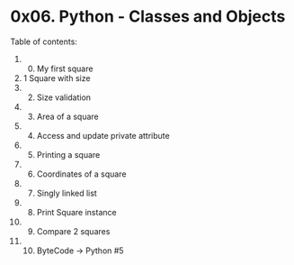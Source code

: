# 0x06. Python - Classes and Objects
Table of contents:
1. 0. My first square
2. 1 Square with size
3. 2. Size validation
4. 3. Area of a square
5. 4. Access and update private attribute
6. 5. Printing a square
7. 6. Coordinates of a square
8. 7. Singly linked list
9. 8. Print Square instance
10. 9. Compare 2 squares
11. 10. ByteCode -> Python #5 
